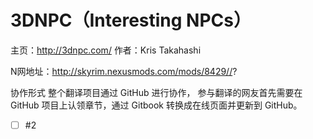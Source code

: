 3DNPC（Interesting NPCs）
=====
主页：http://3dnpc.com/
作者：Kris Takahashi

N网地址：http://skyrim.nexusmods.com/mods/8429//?

协作形式
整个翻译项目通过 GitHub 进行协作，
参与翻译的网友首先需要在 GitHub 项目上认领章节，通过 Gitbook 转换成在线页面并更新到 GitHub。 
- [ ] #2
